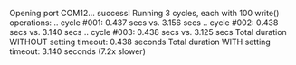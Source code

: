 Opening port COM12... success!
Running 3 cycles, each with 100 write() operations:
  .. cycle #001: 0.437 secs vs. 3.156 secs
  .. cycle #002: 0.438 secs vs. 3.140 secs
  .. cycle #003: 0.438 secs vs. 3.125 secs
Total duration WITHOUT setting timeout: 0.438 seconds
Total duration WITH setting timeout: 3.140 seconds (7.2x slower)
